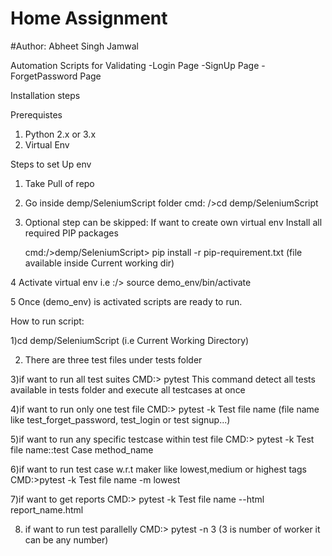 # Home Assignment 
#Author: Abheet Singh Jamwal


Automation Scripts for Validating 
-Login Page
-SignUp Page
-ForgetPassword Page
  
  
Installation steps
  
Prerequistes
  
1) Python 2.x or 3.x
2) Virtual Env
  
Steps to set Up env
1) Take Pull of repo 

2) Go inside demp/SeleniumScript folder
	cmd: />cd demp/SeleniumScript

3) Optional step can be skipped: If want to create own virtual env Install all required PIP packages

	cmd:/>demp/SeleniumScript> pip install -r pip-requirement.txt (file available inside Current working dir)

4 Activate  virtual env 
	i.e :/> source demo_env/bin/activate 

5 Once (demo_env) is activated scripts are ready to run.
  
  
How to run script:

  1)cd demp/SeleniumScript (i.e Current Working Directory)
  
  2) There are three test files under tests folder
  
  3)if want to run all test suites
  	CMD:> pytest  This command detect all tests available in tests folder and execute all testcases at once
  	
  4)if want to run only one test file
  	CMD:> pytest -k Test file name  (file name like test_forget_password, test_login or test signup...)
  	
  5)if want to run any specific testcase within test file
  	CMD:> pytest -k Test file name::test Case method_name
  	
  6)if want to run test case w.r.t maker like lowest,medium or highest tags
  	CMD:>pytest -k Test file name -m lowest 
  	
  7)if want to get reports
  	CMD:> pytest -k Test file name --html report_name.html 
  	
  8) if want to run test parallelly
  	CMD:> pytest -n 3 (3 is number of worker it can be any number)
  			
  
